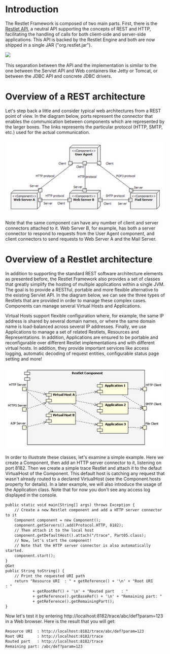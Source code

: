 # Introduction

The Restlet Framework is composed of two main parts. First, there is the
[Restlet API](technical-resources/restlet-framework/guide/2.2/core/overview "Part II - Core Restlet"),
a neutral API supporting the concepts of REST and HTTP, facilitating the
handling of calls for both client-side and server-side applications.
This API is backed by the Restlet Engine and both are now shipped in a
single JAR ("org.restlet.jar").

![](/learn/tutorial/${restlet-version-minor}/images/tutorial01)

This separation between the API and the implementation is similar to the
one between the Servlet API and Web containers like Jetty or Tomcat, or
between the JDBC API and concrete JDBC drivers.

# Overview of a REST architecture

Let's step back a little and consider typical web architectures from a
REST point of view. In the diagram below, ports represent the connector
that enables the communication between components which are represented
by the larger boxes. The links represents the particular protocol (HTTP,
SMTP, etc.) used for the actual communication.

![](images/tutorial04.png)

Note that the same component can have any number of client and server
connectors attached to it. Web Server B, for example, has both a server
connector to respond to requests from the User Agent component, and
client connectors to send requests to Web Server A and the Mail Server.

# Overview of a Restlet architecture

In addition to supporting the standard REST software architecture
elements as presented before, the Restlet Framework also provides a set
of classes that greatly simplify the hosting of multiple applications
within a single JVM. The goal is to provide a RESTful, portable and more
flexible alternative to the existing Servlet API. In the diagram below,
we can see the three types of Restlets that are provided in order to
manage these complex cases. Components can manage several Virtual Hosts
and Applications.

Virtual Hosts support flexible configuration where, for example, the
same IP address is shared by several domain names, or where the same
domain name is load-balanced across several IP addresses. Finally, we
use Applications to manage a set of related Restlets, Resources and
Representations. In addition, Applications are ensured to be portable
and reconfigurable over different Restlet implementations and with
different virtual hosts. In addition, they provide important services
like access logging, automatic decoding of request entities,
configurable status page setting and more!

![](images/tutorial05.png)

In order to illustrate these classes, let's examine a simple example.
Here we create a Component, then add an HTTP server connector to it,
listening on port 8182. Then we create a simple trace Restlet and attach
it to the defaut VirtualHost of the Component. This default host is
catching any request that wasn't already routed to a declared
VirtualHost (see the Component.hosts property for details). In a later
example, we will also introduce the usage of the Application class. Note
that for now you don't see any access log displayed in the console. 

    public static void main(String[] args) throws Exception {
        // Create a new Restlet component and add a HTTP server connector to it
        Component component = new Component();  
        component.getServers().add(Protocol.HTTP, 8182);  
        // Then attach it to the local host
        component.getDefaultHost().attach("/trace", Part05.class);  
        // Now, let's start the component!
        // Note that the HTTP server connector is also automatically started.
        component.start();  
    }  
    @Get
    public String toString() {  
        // Print the requested URI path
        return "Resource URI  : " + getReference() + '\n' + "Root URI      : "
                + getRootRef() + '\n' + "Routed part   : "
                + getReference().getBaseRef() + '\n' + "Remaining part: "
                + getReference().getRemainingPart();  
    }

Now let's test it by entering
http://localhost:8182/trace/abc/def?param=123 in a Web browser. Here is
the result that you will get:

    Resource URI  : http://localhost:8182/trace/abc/def?param=123
    Root URI      : http://localhost:8182/trace
    Routed part   : http://localhost:8182/trace
    Remaining part: /abc/def?param=123
